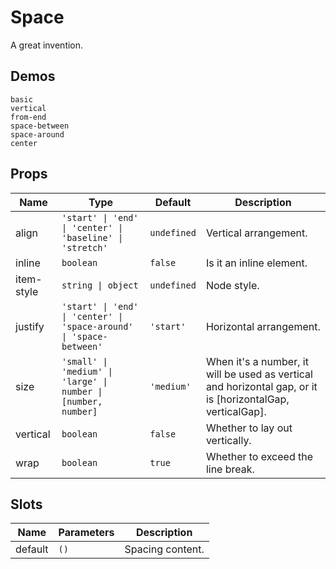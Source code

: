 # Space

A great invention.

## Demos

```demo
basic
vertical
from-end
space-between
space-around
center
```

## Props

| Name | Type | Default | Description |
| --- | --- | --- | --- |
| align | `'start' \| 'end' \| 'center' \| 'baseline' \| 'stretch'` | `undefined` | Vertical arrangement. |
| inline | `boolean` | `false` | Is it an inline element. |
| item-style | `string \| object` | `undefined` | Node style. |
| justify | `'start' \| 'end' \| 'center' \| 'space-around' \| 'space-between'` | `'start'` | Horizontal arrangement. |
| size | `'small' \| 'medium' \| 'large' \| number \| [number, number]` | `'medium'` | When it's a number, it will be used as vertical and horizontal gap, or it is [horizontalGap, verticalGap]. |
| vertical | `boolean` | `false` | Whether to lay out vertically. |
| wrap | `boolean` | `true` | Whether to exceed the line break. |

## Slots

| Name    | Parameters | Description      |
| ------- | ---------- | ---------------- |
| default | `()`       | Spacing content. |
